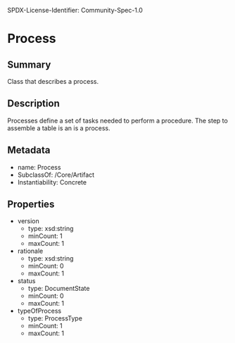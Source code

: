 SPDX-License-Identifier: Community-Spec-1.0

# Process

## Summary

Class that describes a process.

## Description

Processes define a set of tasks needed to perform a procedure. The step to assemble a table is an is a process.

## Metadata

- name: Process
- SubclassOf: /Core/Artifact
- Instantiability: Concrete

## Properties

- version
  - type: xsd:string
  - minCount: 1
  - maxCount: 1
- rationale 
  - type: xsd:string
  - minCount: 0
  - maxCount: 1
- status
  - type: DocumentState
  - minCount: 0
  - maxCount: 1
- typeOfProcess
  - type: ProcessType
  - minCount: 1
  - maxCount: 1
